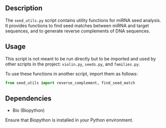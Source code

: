 
## Description

The `seed_utils.py` script contains utility functions for miRNA seed analysis. It provides functions to find seed matches between miRNA and target sequences, and to generate reverse complements of DNA sequences.

## Usage

This script is not meant to be run directly but to be imported and used by other scripts in the project: `violin.py`, `seeds.py`, and `families.py`.

To use these functions in another script, import them as follows:

```python
from seed_utils import reverse_complement, find_seed_match
```

## Dependencies

- Bio (Biopython)

Ensure that Biopython is installed in your Python environment.
